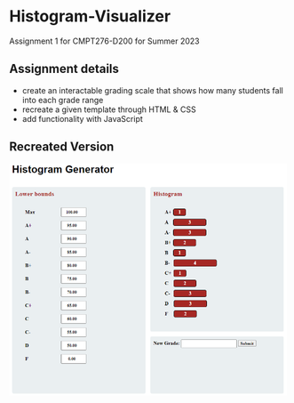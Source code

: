 # Histogram-Visualizer
Assignment 1 for CMPT276-D200 for Summer 2023

## Assignment details
- create an interactable grading scale that shows how many students fall into each grade range
- recreate a given template through HTML & CSS
- add functionality with JavaScript

## Recreated Version
<img src="assign-imgs/A1-Histogram-Recreated.jpg"  width="500">

